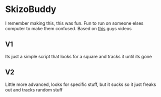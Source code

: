 # SkizoBuddy

I remember making this, this was fun. Fun to run on someone elses computer to make them confused. Based on [this](https://www.tiktok.com/@drezzdon) guys videos

## V1

Its just a simple script that looks for a square and tracks it until its gone

## V2

Little more advanced, looks for specific stuff, but it sucks so it just freaks out and tracks random stuff
